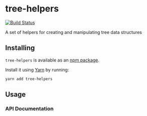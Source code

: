# tree-helpers
[![Build Status](https://travis-ci.org/vinsonchuong/tree-helpers.svg?branch=master)](https://travis-ci.org/vinsonchuong/tree-helpers)

A set of helpers for creating and manipulating tree data structures

## Installing
`tree-helpers` is available as an
[npm package](https://www.npmjs.com/package/tree-helpers).

Install it using [Yarn](https://yarnpkg.com) by running:

```sh
yarn add tree-helpers
```

## Usage

### API Documentation

